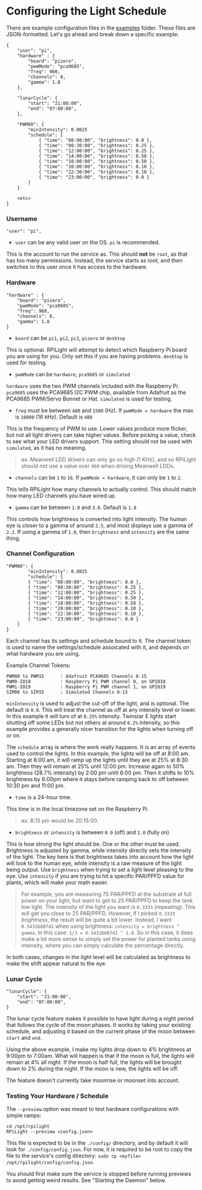 # Configuring the Light Schedule

There are example configuration files in the [examples](https://github.com/Kaiede/RPiLight/examples) folder. These files are JSON-formatted. Let's go ahead and break down a specific example:

```
{
    "user": "pi",
    "hardware" : {
        "board": "pizero",
        "pwmMode": "pca9685",
        "freq": 960,
        "channels": 8,
        "gamma": 1.8
    },
    
    "lunarCycle": {
        "start": "21:00:00",
        "end": "07:00:00",
    },

    "PWM00": {
        "minIntensity": 0.0025
        "schedule": [
            { "time": "08:00:00", "brightness": 0.0 },
            { "time": "08:30:00", "brightness": 0.25 },
            { "time": "12:00:00", "brightness": 0.25 },
            { "time": "14:00:00", "brightness": 0.50 },
            { "time": "18:00:00", "brightness": 0.50 },
            { "time": "20:00:00", "brightness": 0.10 },
            { "time": "22:30:00", "brightness": 0.10 },
            { "time": "23:00:00", "brightness": 0.0 }
        ]
    }
    
    <etc>
}
```

### Username

```
"user": "pi",
```

* `user` can be any valid user on the OS. `pi` is recommended.

This is the account to run the service as. This should **not** be `root`, as that has too many permissions. Instead, the service starts as root, and then switches to this user once it has access to the hardware.

### Hardware

```
"hardware" : {
    "board": "pizero",
    "pwmMode": "pca9685",
    "freq": 960,
    "channels": 8,
    "gamma": 1.8
}
```

* `board` can be `pi1`, `pi2`, `pi3`, `pizero` or `desktop` 

This is optional. RPiLight will attempt to detect which Raspberry Pi board you are using for you. Only set this if you are having problems. `desktop` is used for testing.

* `pwmMode` can be `hardware`, `pca9685` or `simulated`

`hardware` uses the two PWM channels included with the Raspberry Pi. `pca9685` uses the PCA9685 I2C PWM chip, available from Adafruit as the PCA9685 PWM/Servo Bonnet or Hat. `simulated` is used for testing.

* `freq` must be between `480` and `1500` (Hz). If `pwmMode = hardware` the max is `16000` (16 kHz). Default is `480`

This is the frequency of PWM to use. Lower values produce more flicker, but not all light drivers can take higher values. Before picking a value, check to see what your LED drivers support. This setting should not be used with `simulated`, as it has no meaning.

> ex. Meanwell LDD drivers can only go so high (1 KHz), and so RPiLight should not use a value over `960` when driving Meanwell LDDs. 

* `channels` can be `1` to `16`. If `pwmMode = hardware`, it can only be `1` to `2`.

This tells RPiLight how many channels to actually control. This should match how many LED channels you have wired up.

* `gamma` can be between `1.0` and `3.0`. Default is `1.8`

This controls how brightness is converted into light intensity. The human eye is closer to a gamma of around `2.5`, and most displays use a gamma of `2.2`. If using a gamma of `1.0`, then `brightness` and `intensity` are the same thing.

### Channel Configuration

```
"PWM00": {
        "minIntensity": 0.0025
        "schedule": [
        { "time": "08:00:00", "brightness": 0.0 },
        { "time": "08:30:00", "brightness": 0.25 },
        { "time": "12:00:00", "brightness": 0.25 },
        { "time": "14:00:00", "brightness": 0.50 },
        { "time": "18:00:00", "brightness": 0.50 },
        { "time": "20:00:00", "brightness": 0.10 },
        { "time": "22:30:00", "brightness": 0.10 },
        { "time": "23:00:00", "brightness": 0.0 }
    ]
}
```

Each channel has its settings and schedule bound to it. The channel token is used to name the settings/schedule assoicated with it, and depends on what hardware you are using.

Example Channel Tokens:
```
PWM00 to PWM15      : Adafruit PCA9685 Channels 0-15
PWM0-IO18           : Raspberry Pi PWM channel 0, on GPIO18
PWM1-IO19           : Raspberry Pi PWM channel 1, on GPIO19
SIM00 to SIM15      : Simulated Channels 0-15
```

`minIntensity` is used to adjust the cut-off of the light, and is optional. The default is `0.0`. This will treat the channel as off at any intensity level or lower. In this example it will turn of at `0.25%` intensity. Twinstar E lights start shutting off some LEDs but not others at around `0.2%` intensity, so this example provides a generally nicer transition for the lights when turning off or on.

The `schedule` array is where the work really happens. It is an array of events used to control the lights. In this example, the lights will be off at 8:00 am. Starting at 8:00 am, it will ramp up the lights until they are at 25% at 8:30 am. Then they will remain at 25% until 12:00 pm. Increase again to 50% brightness (28.7% intensity) by 2:00 pm until 6:00 pm. Then it shifts to 10% brightness by 8:00pm where it stays before ramping back to off between 10:30 pm and 11:00 pm.

* `time` is a 24-hour time.

This time is in the local timezone set on the Raspberry Pi. 

> ex. 8:15 pm would be 20:15:00.

* `brightness` or `intensity` is between `0.0` (off) and `1.0` (fully on)

This is how strong the light should be. One or the other must be used. Brightness is adjusted by gamma, while intensity directly sets the intensity of the light. The key here is that brightness takes into account how the light will *look* to the human eye, while intensity is a raw measure of the light being output. Use `brightness` when trying to set a light level pleasing to the eye. Use `intensity` if you are trying to hit a specific PAR/PPFD value for plants, which will make your math easier.

> For example, you are measuring 75 PAR/PPFD at the substrate at full power on your light, but want to get to 25 PAR/PPFD to keep the tank low light. The intensity of the light you want is `0.3333` (repeating). This will get you close to 25 PAR/PPFD. However, if I picked `0.3333` *brightness*, the result will be quite a bit lower. Instead, I want `0.5431660741` when using brightness: `intensity = brightness ^ gamma`. In this case: `1/3 = 0.5431660741 ^ 1.8`. So in this case, it does make a lot more sense to simply set the power for planted tanks using intensity, where you can simply calculate the percentage directly. 

In both cases, changes in the light level will be calculated as brightness to make the shift appear natural to the eye.

### Lunar Cycle 

```
"lunarCycle": {
    "start": "21:00:00",
    "end": "07:00:00",
}
```

The lunar cycle feature makes it possible to have light during a night period that follows the cycle of the moon phases. It works by taking your existing schedule, and adjusting it based on the current phase of the moon between `start` and `end`. 

Using the above example, I make my lights drop down to 4% brightness at 9:00pm to 7:00am. What will happen is that if the moon is full, the lights will remain at 4% all night. If the moon is half full, the lights will be brought down to 2% during the night. If the moon is new, the lights will be off. 

The feature doesn't currently take moonrise or moonset into account. 

### Testing Your Hardware / Schedule

The `--preview` option was meant to test hardware configurations with simple ramps:
```
cd /opt/rpilight
RPiLight --preview <config.json>
```

This file is expected to be in the `./config/` directory, and by default it will look for `./config/config.json`. For now, it is required to be root to copy the file to the service's config directory: `sudo cp <myfile> /opt/rpilight/config/config.json`. 

You should first make sure the service is stopped before running previews to avoid getting weird results. See "Starting the Daemon" below.
